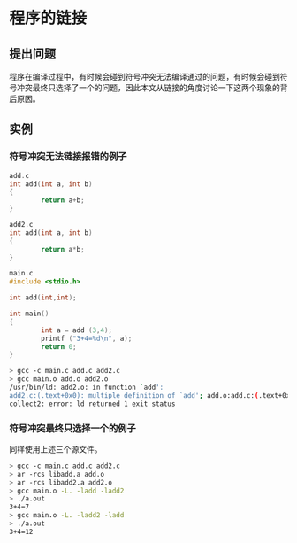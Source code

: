 # 程序的链接

## 提出问题

程序在编译过程中，有时候会碰到符号冲突无法编译通过的问题，有时候会碰到符号冲突最终只选择了一个的问题，因此本文从链接的角度讨论一下这两个现象的背后原因。  

## 实例

### 符号冲突无法链接报错的例子

```C
add.c
int add(int a, int b)
{
        return a+b;
}
```

```C
add2.c
int add(int a, int b)
{
        return a*b;
}
```

```C
main.c
#include <stdio.h>

int add(int,int);

int main()
{
        int a = add (3,4);
        printf ("3+4=%d\n", a);
        return 0;
}
```

```bash
> gcc -c main.c add.c add2.c
> gcc main.o add.o add2.o
/usr/bin/ld: add2.o: in function `add':
add2.c:(.text+0x0): multiple definition of `add'; add.o:add.c:(.text+0x0): first defined here
collect2: error: ld returned 1 exit status
```

### 符号冲突最终只选择一个的例子

同样使用上述三个源文件。

```bash
> gcc -c main.c add.c add2.c
> ar -rcs libadd.a add.o
> ar -rcs libadd2.a add2.o
> gcc main.o -L. -ladd -ladd2
> ./a.out
3+4=7
> gcc main.o -L. -ladd2 -ladd
> ./a.out
3+4=12
```
